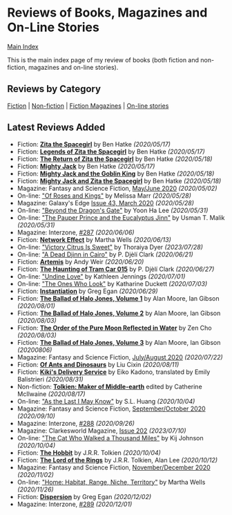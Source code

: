 # Reviews of Books, Magazines and On-Line Stories

[Main Index](../README.md)

This is the main index page of my review of books (both fiction and non-fiction, magazines and on-line stories).

## Reviews by Category

[Fiction](fiction/README.md) | [Non-fiction](nonfiction/README.md) | [Fiction Magazines](magazines/README.md) | [On-line stories](online/README.md)

## Latest Reviews Added
- Fiction: [**Zita the Spacegirl**](fiction/2020/20200517-LegendsZitaSpaceGirl.md) by Ben Hatke *(2020/05/17)*
- Fiction: [**Legends of Zita the Spacegirl**](fiction/2020/20200517-LegendsZitaSpaceGirl.md) by Ben Hatke *(2020/05/17)*
- Fiction: [**The Return of Zita the Spacegirl**](fiction/2020/20200518-ReturnZitaSpacegirl.md) by Ben Hatke *(2020/05/18)*
- Fiction: [**Mighty Jack**](fiction/2020/20200517-MightyJack.md) by Ben Hatke *(2020/05/17)*
- Fiction: [**Mighty Jack and the Goblin King**](fiction/2020/20200518-MightyJackGoblinKing.md) by Ben Hatke *(2020/05/18)*
- Fiction: [**Mighty Jack and Zita the Spacegirl**](fiction/2020/20200518-MightyJackZitaSpacegirl.md) by Ben Hatke *(2020/05/18)*
- Magazine: Fantasy and Science Fiction, [May/June 2020](magazines/FantasyAndScienceFiction/20200502-FSF202005.md) *(2020/05/02)*
- On-line: ["Of Roses and Kings"](online/2020/20200528-OfRosesKings.md) by Melissa Marr *(2020/05/28)*
- Magazine: Galaxy's Edge [Issue 43, March 2020](magazines/GalaxysEdge/20200528-GalaxysEdge43.md) *(2020/05/28)*
- On-line: ["Beyond the Dragon's Gate"](online/2020/20200531-BeyondDragonsGate.md) by Yoon Ha Lee *(2020/05/31)*
- On-line: ["The Pauper Prince and the Eucalyptus Jinn"](online/2020/20200531-PauperPrinceEucalyptusJinn.md) by Usman T. Malik *(2020/05/31)*
- Magazine: Interzone, [#287](magazines/Interzone/20200606-Interzone287.md) *(2020/06/06)*
- Fiction: [**Network Effect**](fiction/2020/20200613-NetworkEffect.md) by Martha Wells *(2020/06/13)*
- On-line: ["Victory Citrus Is Sweet"](online/2023/20230728-VictoryCitrusIsSweet.md) by Thoraiya Dyer *(2023/07/28)*
- On-line: ["A Dead Djinn in Cairo"](online/2020/20200621-DeadDjinnCairo.md) by P. Djèlí Clark *(2020/06/21)*
- Fiction: [**Artemis**](fiction/2020/20200620-Artemis.md) by Andy Weir *(2020/06/20)*
- Fiction: [**The Haunting of Tram Car 015**](fiction/2020/20200627-HauntingTramCar015.md) by P. Djèlí Clark *(2020/06/27)*
- On-line: ["Undine Love"](online/2020/20200701-UndineLove.md) by Kathleen Jennings *(2020/07/01)*
- On-line: ["The Ones Who Look"](online/2020/20200703-OnesWhoLook.md) by Katharine Duckett *(2020/07/03)*
- Fiction: [**Instantiation**](fiction/2020/20200629-Instantiation.md) by Greg Egan *(2020/06/29)*
- Fiction: [**The Ballad of Halo Jones, Volume 1**](fiction/2020/20200801-BalladHaloJones1.md) by Alan Moore, Ian Gibson *(2020/08/01)*
- Fiction: [**The Ballad of Halo Jones, Volume 2**](fiction/2020/20200803-BalladHaloJones2.md) by Alan Moore, Ian Gibson *(2020/08/03)*
- Fiction: [**The Order of the Pure Moon Reflected in Water**](fiction/2020/20200803-OrderPureMoon.md) by Zen Cho *(2020/08/03)*
- Fiction: [**The Ballad of Halo Jones, Volume 3**](fiction/2020/20200806-BalladHaloJones3.md) by Alan Moore, Ian Gibson *(20200806)*
- Magazine: Fantasy and Science Fiction, [July/August 2020](magazines/FantasyAndScienceFiction/20200722-FSF202007.md) *(2020/07/22)*
- Fiction: [**Of Ants and Dinosaurs**](fiction/2020/20200811-OfAntsAndDinosaurs.md) by Liu Cixin *(2020/08/11)*
- Fiction: [**Kiki's Delivery Service**](fiction/2020/20200831-KikiDeliveryService.md) by Eiko Kadono, translated by Emily Balistrieri *(2020/08/31)*
- Non-fiction: [**Tolkien: Maker of Middle-earth**](nonfiction/2020/20200817-TolkienMakerMiddleEarth.md) edited by Catherine McIlwaine *(2020/08/17)*
- On-line: ["As the Last I May Know"](online/2020/20201004-AsTheLastIMayKnow.md) by S.L. Huang *(2020/10/04)*
- Magazine: Fantasy and Science Fiction, [September/October 2020](magazines/FantasyAndScienceFiction/20200910-FSF202009.md) *(2020/09/10)*
- Magazine: Interzone, [#288](magazines/Interzone/20200926-Interzone288.md) *(2020/09/26)*
- Magazine: Clarkesworld Magazine, [Issue 202](magazines/Clarkesworld/20230710-Clarkesworld202.md) *(2023/07/10)*
- On-line: ["The Cat Who Walked a Thousand Miles"](online/2020/20201004-CatWhoWalkedAThousandMiles.md) by Kij Johnson *(2020/10/04)*
- Fiction: [**The Hobbit**](fiction/2020/20201004-TheHobbit.md) by J.R.R. Tolkien *(2020/10/04)*
- Fiction: [**The Lord of the Rings**](fiction/2020/20201012-LordOfTheRings.md) by J.R.R. Tolkien, Alan Lee *(2020/10/12)*
- Magazine: Fantasy and Science Fiction, [November/December 2020](magazines/FantasyAndScienceFiction/20201102-FSF202011.md) *(2020/11/02)*
- On-line: ["Home: Habitat, Range, Niche, Territory"](online/2020/20201126-HomeHabitatRangeNicheTerritory.md) by Martha Wells *(2020/11/26)*
- Fiction: [**Dispersion**](fiction/2020/20201202-DIspersion.md) by Greg Egan *(2020/12/02)*
- Magazine: Interzone, [#289](magazines/Interzone/20201201-Interzone289.md) *(2020/12/01)*
